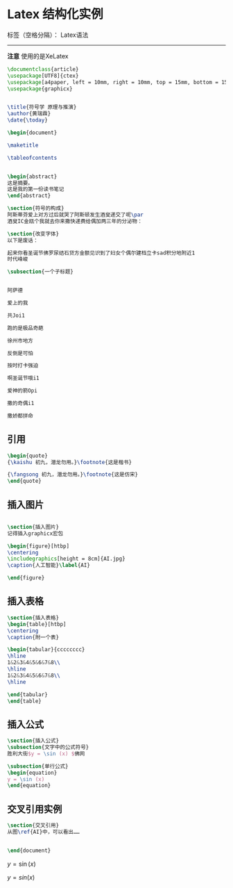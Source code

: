 ﻿# Latex 结构化实例

标签（空格分隔）： Latex语法

---

**注意**
使用的是XeLatex

```Latex
\documentclass{article}
\usepackage[UTF8]{ctex}
\usepackage[a4paper, left = 10mm, right = 10mm, top = 15mm, bottom = 15mm]{geometry}
\usepackage{graphicx}


\title{符号学 原理与推演}
\author{黄瑞霖}
\date{\today}

\begin{document}

\maketitle

\tableofcontents


\begin{abstract}
这是摘要。
这是我的第一份读书笔记
\end{abstract}

\section{符号的构成}
阿斯蒂芬爱上对方过后就哭了阿斯顿发生酒叟递交了呢\par
酒叟IC金瓯个我就去你来撒快递费给偶加两三年的分泌物：

\section{改变字体}
以下是废话：

起来你看圣诞节佛罗尿结石贷方金额见识到了妇女个偶尔建档立卡sad积分地附近1
时代峰峻

\subsection{一个子标题}


阿萨德

爱上的我

共Joi1

跑的是极品奇葩

徐州市地方

反倒是可怕

按时打卡强迫

啊圣诞节哦i1

爱神的箭Opi

撒的奇偶i1

撒娇都拼命

```

## 引用

```latex
\begin{quote}
{\kaishu 初九，潜龙勿用。}\footnote{这是楷书}

{\fangsong 初九，潜龙勿用。}\footnote{这是仿宋}
\end{quote}
```

## 插入图片

```Latex

\section{插入图片}
记得插入graphicx宏包

\begin{figure}[htbp]
\centering
\includegraphics[height = 8cm]{AI.jpg}
\caption{人工智能}\label{AI}

\end{figure}
```

## 插入表格

```Latex
\section{插入表格}
\begin{table}[htbp]
\centering
\caption{附一个表}

\begin{tabular}{cccccccc}
\hline
1&2&3&4&5&6&7&8\\
\hline
1&2&3&4&5&6&7&8\\
\hline

\end{tabular}
\end{table}
```

## 插入公式

```Latex
\section{插入公式}
\subsection{文字中的公式符号}
胜利大街$y = \sin (x) $佛网

\subsection{单行公式}
\begin{equation}
y = \sin (x)
\end{equation}
```

## 交叉引用实例

```Latex
\section{交叉引用}
从图\ref{AI}中，可以看出……


\end{document}
```

$y = \sin(x)$

$y = sin(x)$


